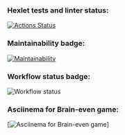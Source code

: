 ### Hexlet tests and linter status:
[![Actions Status](https://github.com/Dmitriy-Parfimovich/python-project-lvl1/workflows/hexlet-check/badge.svg)](https://github.com/Dmitriy-Parfimovich/python-project-lvl1/actions)

### Maintainability badge:
[![Maintainability](https://api.codeclimate.com/v1/badges/2f68365d2b7bbdc31397/maintainability)](https://codeclimate.com/github/Dmitriy-Parfimovich/python-project-lvl1/maintainability)


### Workflow status badge:
![Workflow status](https://github.com/Dmitriy-Parfimovich/python-project-lvl1/actions/workflows/brain_games_check.yml/badge.svg)


### Asciinema for Brain-even game:
[![Asciinema for Brain-even game](https://asciinema.org/a/gNunRtsRcvLUfpVBDnWfc07C3)]